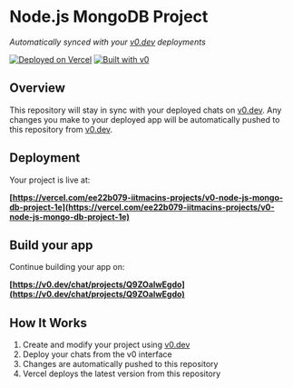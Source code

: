# Node.js MongoDB Project

*Automatically synced with your [v0.dev](https://v0.dev) deployments*

[![Deployed on Vercel](https://img.shields.io/badge/Deployed%20on-Vercel-black?style=for-the-badge&logo=vercel)](https://vercel.com/ee22b079-iitmacins-projects/v0-node-js-mongo-db-project-1e)
[![Built with v0](https://img.shields.io/badge/Built%20with-v0.dev-black?style=for-the-badge)](https://v0.dev/chat/projects/Q9ZOalwEgdo)

## Overview

This repository will stay in sync with your deployed chats on [v0.dev](https://v0.dev).
Any changes you make to your deployed app will be automatically pushed to this repository from [v0.dev](https://v0.dev).

## Deployment

Your project is live at:

**[https://vercel.com/ee22b079-iitmacins-projects/v0-node-js-mongo-db-project-1e](https://vercel.com/ee22b079-iitmacins-projects/v0-node-js-mongo-db-project-1e)**

## Build your app

Continue building your app on:

**[https://v0.dev/chat/projects/Q9ZOalwEgdo](https://v0.dev/chat/projects/Q9ZOalwEgdo)**

## How It Works

1. Create and modify your project using [v0.dev](https://v0.dev)
2. Deploy your chats from the v0 interface
3. Changes are automatically pushed to this repository
4. Vercel deploys the latest version from this repository